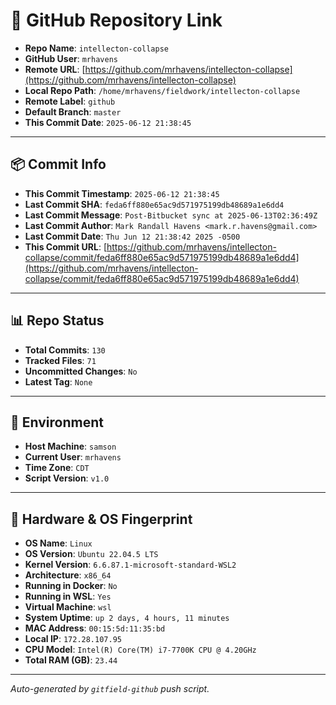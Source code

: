 # 🔗 GitHub Repository Link

- **Repo Name**: `intellecton-collapse`
- **GitHub User**: `mrhavens`
- **Remote URL**: [https://github.com/mrhavens/intellecton-collapse](https://github.com/mrhavens/intellecton-collapse)
- **Local Repo Path**: `/home/mrhavens/fieldwork/intellecton-collapse`
- **Remote Label**: `github`
- **Default Branch**: `master`
- **This Commit Date**: `2025-06-12 21:38:45`

---

## 📦 Commit Info

- **This Commit Timestamp**: `2025-06-12 21:38:45`
- **Last Commit SHA**: `feda6ff880e65ac9d571975199db48689a1e6dd4`
- **Last Commit Message**: `Post-Bitbucket sync at 2025-06-13T02:36:49Z`
- **Last Commit Author**: `Mark Randall Havens <mark.r.havens@gmail.com>`
- **Last Commit Date**: `Thu Jun 12 21:38:42 2025 -0500`
- **This Commit URL**: [https://github.com/mrhavens/intellecton-collapse/commit/feda6ff880e65ac9d571975199db48689a1e6dd4](https://github.com/mrhavens/intellecton-collapse/commit/feda6ff880e65ac9d571975199db48689a1e6dd4)

---

## 📊 Repo Status

- **Total Commits**: `130`
- **Tracked Files**: `71`
- **Uncommitted Changes**: `No`
- **Latest Tag**: `None`

---

## 🧭 Environment

- **Host Machine**: `samson`
- **Current User**: `mrhavens`
- **Time Zone**: `CDT`
- **Script Version**: `v1.0`

---

## 🧬 Hardware & OS Fingerprint

- **OS Name**: `Linux`
- **OS Version**: `Ubuntu 22.04.5 LTS`
- **Kernel Version**: `6.6.87.1-microsoft-standard-WSL2`
- **Architecture**: `x86_64`
- **Running in Docker**: `No`
- **Running in WSL**: `Yes`
- **Virtual Machine**: `wsl`
- **System Uptime**: `up 2 days, 4 hours, 11 minutes`
- **MAC Address**: `00:15:5d:11:35:bd`
- **Local IP**: `172.28.107.95`
- **CPU Model**: `Intel(R) Core(TM) i7-7700K CPU @ 4.20GHz`
- **Total RAM (GB)**: `23.44`

---

_Auto-generated by `gitfield-github` push script._
